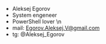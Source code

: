 - Aleksej Egorov
- System engeneer
- PowerShell lover
\n
- mail: Egorov.Aleksej.V@gmail.com
- tg: @Aleksej_Egorov

<!---
AleksejEgorov/AleksejEgorov is a ✨ special ✨ repository because its `README.md` (this file) appears on your GitHub profile.
You can click the Preview link to take a look at your changes.
--->

